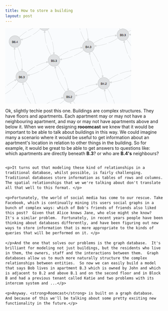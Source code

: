 ```yaml
---
title: How to store a building
layout: post
---
```

<div class="row">
  <div class="large-4 columns">
    <img src="../assets/img/buildinggraph.png"/>
  </div>
  <div class="large-6 columns">
    <p>Ok, slightly techie post this one.  Buildings are complex structures.  They have floors and apartments.  Each apartment may or may not have a neighbouring apartment, and may or may not have apartments above and below it.  When we were designing <strong>rooomcast</strong> we knew that it would be important to be able to talk about buildings in this way.  We could imagine many a scenario where it would be useful to get information about an apartment's location in relation to other things in the building.  So for example, it would be great to be able to get answers to questions like: which apartments are directly beneath <strong>B.3</strong>? or who are <strong>B.4's</strong> neighbours?</p>
  </div>
<div>

<div class="row">
  <div class="large-10 columns">

    <p>It turns out that modeling these kind of relationships in a traditional database, whilst possible, is fairly challenging.  Traditional databases store information as tables of rows and columns. The spatial relationships that we we're talking about don't translate all that well to this format. </p>

    <p>Fortunately, the world of social media has come to our rescue. Take Facebook, which is continually mining its users social graphs in a bunch of complex ways: which of Bob's friends of friends also liked this post?  Given that Alice knows Jane, who else might she know?  It's a similar problem.  Fortunately, in recent years people have been thinking about databases differently, and have been figuring out new ways to store information that is more appropriate to the kinds of queries that will be performed on it. </p>

    </p>And the one that solves our problems is the graph database.  It's brilliant for modeling not just buildings, but the residents who live in them, the owners, staff and the interactions between them.  Graph databases allow us to much more naturally structure the complex relationships between entities.  So now we can easily build a model that says Bob lives in apartment B.3 which is owned by John and which is adjacent to B.2 and above B.1 and on the second floor and in Block B and had a previous tenant called Katie and two problems with its intercom system and ...</p>

    <p>Anyway. <strong>Roomcast</strong> is built on a graph database.  And because of this we'll be talking about some pretty exciting new functionality in the future.</p>
  </div>
</div>
